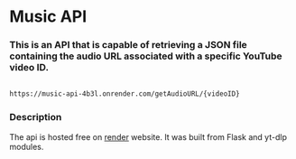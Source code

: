 # Music API
### This is an API that is capable of retrieving a JSON file containing the audio URL associated with a specific YouTube video ID.

```html

https://music-api-4b3l.onrender.com/getAudioURL/{videoID} 

```

### Description
The api is hosted free on [render](render.com) website. It was built from Flask and yt-dlp modules. 
